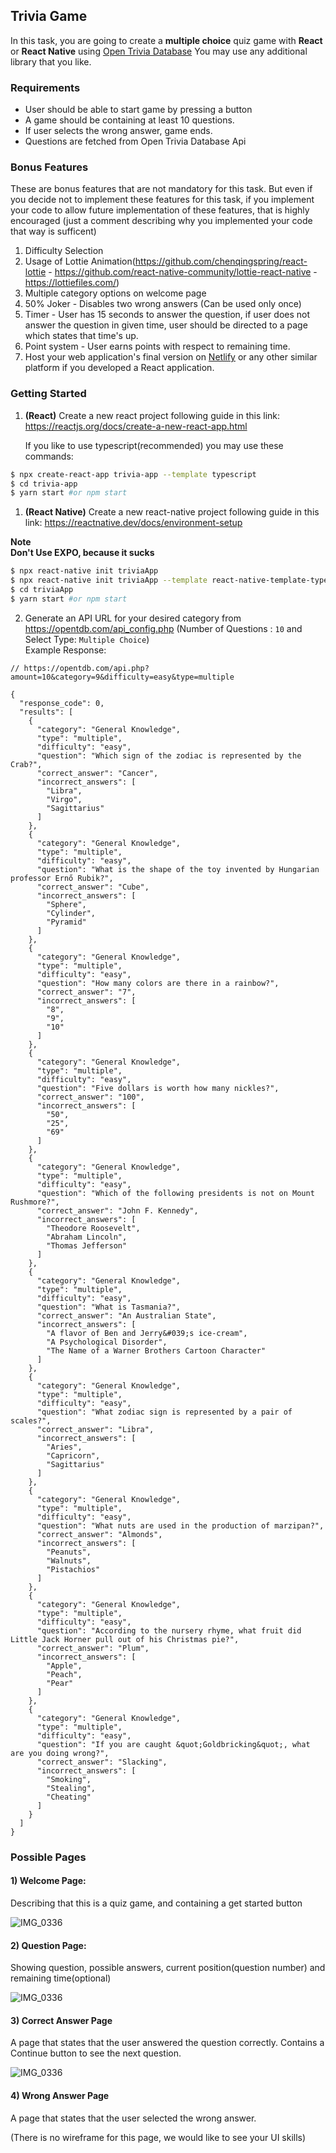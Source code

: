 ## **Trivia Game**

In this task, you are going to create a **multiple choice** quiz game with **React** or **React Native** using [Open Trivia Database](https://opentdb.com/)
You may use any additional library that you like.

### Requirements

- User should be able to start game by pressing a button
- A game should be containing at least 10 questions.
- If user selects the wrong answer, game ends.
- Questions are fetched from Open Trivia Database Api

### Bonus Features

These are bonus features that are not mandatory for this task. But even if you decide not to implement these features for this task, if you implement your code to allow future implementation of these features, that is highly encouraged (just a comment describing why you implemented your code that way is sufficent)

1. Difficulty Selection
2. Usage of Lottie Animation(https://github.com/chenqingspring/react-lottie - https://github.com/react-native-community/lottie-react-native - https://lottiefiles.com/)
3. Multiple category options on welcome page
4. 50% Joker - Disables two wrong answers (Can be used only once)
5. Timer - User has 15 seconds to answer the question, if user does not answer the question in given time, user should be directed to a page which states that time's up.
6. Point system - User earns points with respect to remaining time.
7. Host your web application's final version on [Netlify](https://www.netlify.com/) or any other similar platform if you developed a React application.

### Getting Started

1. **(React)** Create a new react project following guide in this link: https://reactjs.org/docs/create-a-new-react-app.html

   If you like to use typescript(recommended) you may use these commands:

```bash
$ npx create-react-app trivia-app --template typescript
$ cd trivia-app
$ yarn start #or npm start
```

1. **(React Native)** Create a new react-native project following guide in this link: https://reactnative.dev/docs/environment-setup

**Note**  
**Don't Use EXPO, because it sucks**

```bash
$ npx react-native init triviaApp
$ npx react-native init triviaApp --template react-native-template-typescript  ## with typescript
$ cd triviaApp
$ yarn start #or npm start
```

2. Generate an API URL for your desired category from https://opentdb.com/api_config.php
   (Number of Questions : `10` and Select Type: `Multiple Choice`)\
   Example Response:

```
// https://opentdb.com/api.php?amount=10&category=9&difficulty=easy&type=multiple

{
  "response_code": 0,
  "results": [
    {
      "category": "General Knowledge",
      "type": "multiple",
      "difficulty": "easy",
      "question": "Which sign of the zodiac is represented by the Crab?",
      "correct_answer": "Cancer",
      "incorrect_answers": [
        "Libra",
        "Virgo",
        "Sagittarius"
      ]
    },
    {
      "category": "General Knowledge",
      "type": "multiple",
      "difficulty": "easy",
      "question": "What is the shape of the toy invented by Hungarian professor Ernő Rubik?",
      "correct_answer": "Cube",
      "incorrect_answers": [
        "Sphere",
        "Cylinder",
        "Pyramid"
      ]
    },
    {
      "category": "General Knowledge",
      "type": "multiple",
      "difficulty": "easy",
      "question": "How many colors are there in a rainbow?",
      "correct_answer": "7",
      "incorrect_answers": [
        "8",
        "9",
        "10"
      ]
    },
    {
      "category": "General Knowledge",
      "type": "multiple",
      "difficulty": "easy",
      "question": "Five dollars is worth how many nickles?",
      "correct_answer": "100",
      "incorrect_answers": [
        "50",
        "25",
        "69"
      ]
    },
    {
      "category": "General Knowledge",
      "type": "multiple",
      "difficulty": "easy",
      "question": "Which of the following presidents is not on Mount Rushmore?",
      "correct_answer": "John F. Kennedy",
      "incorrect_answers": [
        "Theodore Roosevelt",
        "Abraham Lincoln",
        "Thomas Jefferson"
      ]
    },
    {
      "category": "General Knowledge",
      "type": "multiple",
      "difficulty": "easy",
      "question": "What is Tasmania?",
      "correct_answer": "An Australian State",
      "incorrect_answers": [
        "A flavor of Ben and Jerry&#039;s ice-cream",
        "A Psychological Disorder",
        "The Name of a Warner Brothers Cartoon Character"
      ]
    },
    {
      "category": "General Knowledge",
      "type": "multiple",
      "difficulty": "easy",
      "question": "What zodiac sign is represented by a pair of scales?",
      "correct_answer": "Libra",
      "incorrect_answers": [
        "Aries",
        "Capricorn",
        "Sagittarius"
      ]
    },
    {
      "category": "General Knowledge",
      "type": "multiple",
      "difficulty": "easy",
      "question": "What nuts are used in the production of marzipan?",
      "correct_answer": "Almonds",
      "incorrect_answers": [
        "Peanuts",
        "Walnuts",
        "Pistachios"
      ]
    },
    {
      "category": "General Knowledge",
      "type": "multiple",
      "difficulty": "easy",
      "question": "According to the nursery rhyme, what fruit did Little Jack Horner pull out of his Christmas pie?",
      "correct_answer": "Plum",
      "incorrect_answers": [
        "Apple",
        "Peach",
        "Pear"
      ]
    },
    {
      "category": "General Knowledge",
      "type": "multiple",
      "difficulty": "easy",
      "question": "If you are caught &quot;Goldbricking&quot;, what are you doing wrong?",
      "correct_answer": "Slacking",
      "incorrect_answers": [
        "Smoking",
        "Stealing",
        "Cheating"
      ]
    }
  ]
}
```

### Possible Pages

#### 1) Welcome Page:

Describing that this is a quiz game, and containing a get started button

![IMG_0336](https://i.ibb.co/zNr161B/Welcome.png)

#### 2) Question Page:

Showing question, possible answers, current position(question number) and remaining time(optional)

![IMG_0336](https://i.ibb.co/xJKVkBH/Question.png)


#### 3) Correct Answer Page

A page that states that the user answered the question correctly. Contains a Continue button to see the next question.

![IMG_0336](https://i.ibb.co/sCyCfZd/Correct-Answer.png)


#### 4) Wrong Answer Page

A page that states that the user selected the wrong answer.

(There is no wireframe for this page, we would like to see your UI skills)
